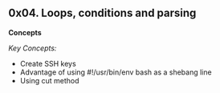 0x04. Loops, conditions and parsing
---
**Concepts**

*Key Concepts:*
- Create SSH keys
- Advantage of using #!/usr/bin/env bash as a shebang line
- Using cut method
